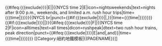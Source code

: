 {{#ifeq:{{{exclude}}}|E||{{NYCS time 2|E|icon=nightsweekends|text=nights after 9:00 p.m., weekends, and limited a.m. rush hour trips|time={{{time|}}}}}{{NYCS br|punct={{#if:{{{exclude|}}}||,}}|time={{{time|}}}}}}}{{#if:{{{exclude|}}}||&#8203;}}{{#ifeq:{{{exclude}}}|F||{{NYCS time 2|F|icon=alltimes|text=all times|dicon=rushpeak|dtext=two rush hour trains, peak direction|punct={{#ifeq:{{{exclude|}}}|E|and|,and}}|time={{{time|}}}}}}}<noinclude>
[[Category:紐約地鐵模板|{{PAGENAME}}]]
</noinclude>